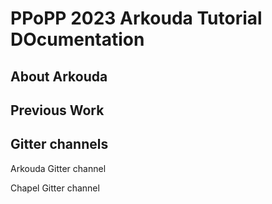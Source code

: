 # PPoPP 2023 Arkouda Tutorial DOcumentation

## About Arkouda

## Previous Work

## Gitter channels

Arkouda Gitter channel

Chapel Gitter channel

